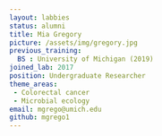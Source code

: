 ```yaml
---
layout: labbies
status: alumni
title: Mia Gregory
picture: /assets/img/gregory.jpg
previous_training:
  BS : University of Michigan (2019)
joined_lab: 2017
position: Undergraduate Researcher
theme_areas:
 - Colorectal cancer
 - Microbial ecology
email: mgrego@umich.edu
github: mgrego1
---
```

